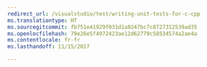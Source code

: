 ```yaml
---
redirect_url: /visualstudio/test/writing-unit-tests-for-c-cpp
ms.translationtype: HT
ms.sourcegitcommit: fb751e41929f031d1a9247bc7c8727312539ad35
ms.openlocfilehash: 79e26e5f4972423ae12d62779c58534574a2ae4a
ms.contentlocale: fr-fr
ms.lasthandoff: 11/15/2017

---
```



